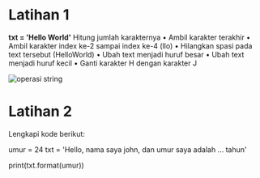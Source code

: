 # Latihan 1
**txt = 'Hello World'**
Hitung jumlah karakternya
• Ambil karakter terakhir
• Ambil karakter index ke-2 sampai index ke-4 (llo)
• Hilangkan spasi pada text tersebut (HelloWorld)
• Ubah text menjadi huruf besar
• Ubah text menjadi huruf kecil
• Ganti karakter H dengan karakter J

![operasi string](https://user-images.githubusercontent.com/116176746/209681807-becd6b5a-1152-49c3-940f-fabe9e382d66.png)

# Latihan 2
Lengkapi kode berikut:
>
umur = 24
txt = 'Hello, nama saya john, dan umur saya adalah
... tahun'

print(txt.format(umur))


